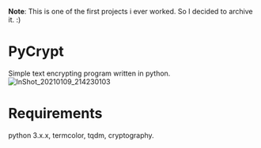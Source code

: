 **Note**: This is one of the first projects i ever worked. So I decided to archive it. :)

# PyCrypt

Simple text encrypting program written in python.
![InShot_20210109_214230103](https://user-images.githubusercontent.com/74001397/104107749-76cc4480-52c7-11eb-9d02-8022491c5c24.jpg)

# Requirements
python 3.x.x, 
termcolor, 
tqdm, 
cryptography. 



